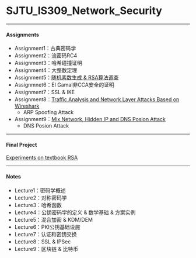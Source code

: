 # SJTU_IS309_Network_Security

-------------

#### Assignments

- Assignment1：古典密码学
- Assignment2：流密码RC4
- Assignment3：哈希碰撞证明
- Assignment4：大整数定理
- Assignment5：[随机素数生成 & RSA算法调查](https://github.com/DicardoX/SJTU_IS309_Network_Security/tree/main/Assignments/assignment_5)
- Assignmnet6：EI Gamal非CCA安全的证明
- Assignment7：SSL & IKE
- Assignment8：[Traﬀic Analysis and Network Layer Attacks Based on Wireshark](https://github.com/DicardoX/SJTU_IS309_Network_Security/tree/main/Assignments/assignment_8)
    - ARP Spoofing Attack
- Assignment9：[Mix Network, Hidden IP and DNS Posion Attack](https://github.com/DicardoX/SJTU_IS309_Network_Security/tree/main/Assignments/assignment_9_DNS_Poison_Attack)
    - DNS Posion Attack

-------



#### Final Project

[Experiments on textbook RSA](https://github.com/DicardoX/SJTU_IS309_Network_Security/tree/main/FinalProject)

-----------



#### Notes

- Lecture1：密码学概述
- Lecture2：对称密码学
- Lecture3：哈希函数
- Lecture4：公钥密码学的定义 & 数学基础 & 方案实例
- Lecture5：混合加密 & KDM/DEM
- Lecture6：PKI公钥基础设施
- Lecture7：认证和密钥交换
- Lecture8：SSL & IPSec
- Lecture9：区块链 & 比特币